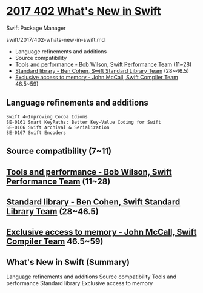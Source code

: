 # [2017 402 What's New in Swift](https://developer.apple.com/videos/play/wwdc2017/402/)


Swift Package Manager



swift/2017/402-whats-new-in-swift.md


* Language refinements and additions
* Source compatibility
* [Tools and performance - Bob Wilson, Swift Performance Team](402-2-tools-and-performance.md) (11~28)
* [Standard library - Ben Cohen, Swift Standard Library Team](402-3-standard-library.md) (28~46.5)
* [Exclusive access to memory - John McCall, Swift Compiler Team](402-4-exclusive-access-to-memory.md) 46.5~59)


## Language refinements and additions

```
Swift 4—Improving Cocoa Idioms
SE-0161 Smart KeyPaths: Better Key-Value Coding for Swift
SE-0166 Swift Archival & Serialization
SE-0167 Swift Encoders
```


## Source compatibility (7~11)


## [Tools and performance - Bob Wilson, Swift Performance Team](402-2-tools-and-performance.md) (11~28)

## [Standard library - Ben Cohen, Swift Standard Library Team](402-3-standard-library.md) (28~46.5)


## [Exclusive access to memory - John McCall, Swift Compiler Team](402-4-exclusive-access-to-memory.md) 46.5~59)



## What's New in Swift (Summary)
Language refinements and additions Source compatibility
Tools and performance
Standard library
Exclusive access to memory
